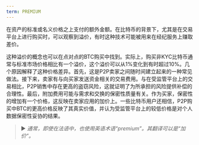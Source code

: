 ```yaml
---
term: PREMIUM
---
```


在资产的标准或名义价格之上支付的额外金额。在比特币的背景下，尤其是在交易平台上进行购买时，可以观察到溢价，有时这种技术可能被用来在经纪服务上赚取差价。

这种溢价的概念也可以在点对点的BTC购买中找到。实际上，购买非KYC比特币通常与标准市场价格相比有一个溢价，这个溢价可以从1%变化到有时超过10%。几个原因解释了这种价格差异。首先，这是P2P卖家之间随时间建立起来的一种常见做法。接下来，卖家有与向买家发送资金相关的交易费用。与在受监管平台上的交易相比，P2P销售中存在更高的盗窃风险，这就证明了为所承担的风险提供补偿的合理性。最后，附加费用可能与需求和交换的保密性质量有关。作为买家，保密性的增加有一个价格，这反映在卖家应用的加价上。一些比特币用户还相信，P2P购买中BTC的更高价格反映了其真实价值，并认为受监管平台上的较低价格是对个人数据保密性妥协的结果。

> ► *通常，即使在法语中，也使用英语术语“premium”。其翻译可以是“加价”。*